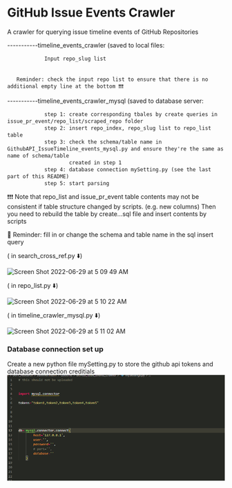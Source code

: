 # GitHub Issue Events Crawler

A crawler for querying issue timeline events of GitHub Repositories


-----------timeline_events_crawler (saved to local files:

                Input repo_slug list


       Reminder: check the input repo list to ensure that there is no additional empty line at the bottom ❗️❗️❗️


-----------timeline_events_crawler_mysql (saved to database server:

                step 1: create corresponding tbales by create queries in issue_pr_event/repo_list/scraped_repo folder
                step 2: insert repo_index, repo_slug list to repo_list table
                step 3: check the schema/table name in GithubAPI_IssueTimeline_events_mysql.py and ensure they're the same as name of schema/table
                        created in step 1
                step 4: database connection mySetting.py (see the last part of this README)
                step 5: start parsing
                                                             
 ❗️❗️❗️ Note that repo_list and issue_pr_event table contents may not be consistent if table structure changed by scripts. (e.g. new columns)
       Then you need to rebuild the table by create...sql file and insert contents by scripts
       
       
       
 📝 Reminder: fill in or change the schema and table name in the sql insert query
                  
( in search_cross_ref.py ⬇️)

<img width="941" alt="Screen Shot 2022-06-29 at 5 09 49 AM" src="https://user-images.githubusercontent.com/90332805/176300153-3d5ee578-3733-4322-a70c-b09d466042b0.png">
                  
                  
( in repo_list.py ⬇️)  

<img width="941" alt="Screen Shot 2022-06-29 at 5 10 22 AM" src="https://user-images.githubusercontent.com/90332805/176290219-8559daec-1db9-44c4-ae89-df324996dbf1.png">
                  
                  
( in timeline_crawler_mysql.py ⬇️)   

<img width="801" alt="Screen Shot 2022-06-29 at 5 11 02 AM" src="https://user-images.githubusercontent.com/90332805/176290737-5f7918a5-0b8d-4af8-b621-53778f9b01bb.png">
                  

            
### Database connection set up
Create a new python file mySetting.py to store the github api tokens and database connection creditials 
 ![image info](Screenshot_settings.png)
